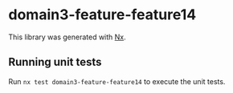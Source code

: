 # domain3-feature-feature14

This library was generated with [Nx](https://nx.dev).

## Running unit tests

Run `nx test domain3-feature-feature14` to execute the unit tests.
